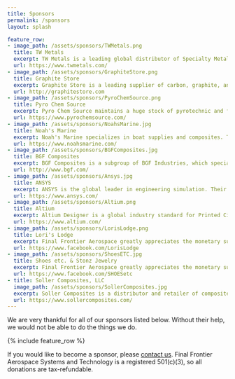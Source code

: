 ```yaml
---
title: Sponsors
permalink: /sponsors
layout: splash

feature_row:
- image_path: /assets/sponsors/TWMetals.png
  title: TW Metals
  excerpt: TW Metals is a leading global distributor of Specialty Metals! TW stocks and processes Tube, Bar, Extrusions, Sheet/Plate in Stainless, Aluminum, Nickel, Titanium & Carbon alloys.
  url: https://www.twmetals.com/
- image_path: /assets/sponsors/GraphiteStore.png
  title: Graphite Store
  excerpt: Graphite Store is a leading supplier of carbon, graphite, and ceramic products. They also product high temperature coatings, ceramics, and composites. 
  url: http://graphitestore.com
- image_path: /assets/sponsors/PyroChemSource.png
  title: Pyro Chem Source
  excerpt: Pyro Chem Source maintains a huge stock of pyrotechnic and firework chemicals. Based in Minnesota, they sponsor FFAero's motor development program. 
  url: https://www.pyrochemsource.com/
- image_path: /assets/sponsors/NoahsMarine.jpg
  title: Noah's Marine
  excerpt: Noah's Marine specializes in boat supplies and composites. They carry products such as epoxy resin, hardener, and other watercraft specific items such as canoe kits. 
  url: https://www.noahsmarine.com/
- image_path: /assets/sponsors/BGFComposites.jpg
  title: BGF Composites
  excerpt: BGF Composites is a subgroup of BGF Industries, which specializes in fiber materials, ranging from bulk fiberglass, to fiber optic cables, to insulation. 
  url: http://www.bgf.com/
- image_path: /assets/sponsors/Ansys.jpg
  title: ANSYS
  excerpt: ANSYS is the global leader in engineering simulation. Their products include semiconductor simulation, structural simulation, and Computational Fluid Dynamics simulation.
  url: https://www.ansys.com/
- image_path: /assets/sponsors/Altium.png
  title: Altium
  excerpt: Altium Designer is a global industry standard for Printed Circuit Design Computer Aided Design software complete with signal analysis and 3D modeling capabilites.
  url: https://www.altium.com/
- image_path: /assets/sponsors/LorisLodge.png
  title: Lori's Lodge
  excerpt: Final Frontier Aerospace greatly appreciates the monetary support from Lori's Lodge, located in Glen Elder, KS.
  url: https://www.facebook.com/LorisLodge
- image_path: /assets/sponsors/ShoesETC.jpg
  title: Shoes etc. & Stonz Jewelry
  excerpt: Final Frontier Aerospace greatly appreciates the monetary support from Shoes etc. & Stonz Jewelry, located in Downs, KS.
  url: https://www.facebook.com/SHOESetc
- title: Soller Composites, LLC
  image_path: /assets/sponsors/SollerComposites.jpg
  excerpt: Soller Composites is a distributor and retailer of composite materials and epoxy resins. Based in New Hampshire, they sponsor FFAero's vehicle bodies.
  url: https://www.sollercomposites.com/
---
```


We are very thankful for all of our sponsors listed below.
Without their help, we would not be able to do the things we do.

{% include feature_row %}

If you would like to become a sponsor, please [contact us](mailto:ffaero@ffaero.com).
Final Frontier Aerospace Systems and Technology is a registered 501(c)(3), so all donations are tax-refundable.
